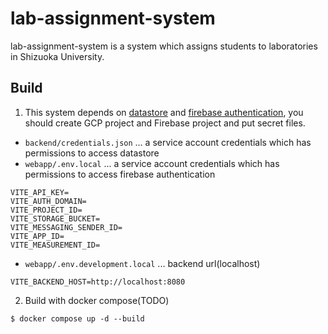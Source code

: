 # lab-assignment-system

lab-assignment-system is a system which assigns students to laboratories in Shizuoka University.

## Build

1. This system depends on [datastore](https://cloud.google.com/datastore) and [firebase authentication](https://firebase.google.com/docs/auth), you should create GCP project and Firebase project and put secret files.

* `backend/credentials.json` ... a service account credentials which has permissions to access datastore
* `webapp/.env.local` ... a service account credentials which has permissions to access firebase authentication

```
VITE_API_KEY=
VITE_AUTH_DOMAIN=
VITE_PROJECT_ID=
VITE_STORAGE_BUCKET=
VITE_MESSAGING_SENDER_ID=
VITE_APP_ID=
VITE_MEASUREMENT_ID=
```

* `webapp/.env.development.local` ... backend url(localhost)

```
VITE_BACKEND_HOST=http://localhost:8080
```

2. Build with docker compose(TODO)

```shell
$ docker compose up -d --build
```
